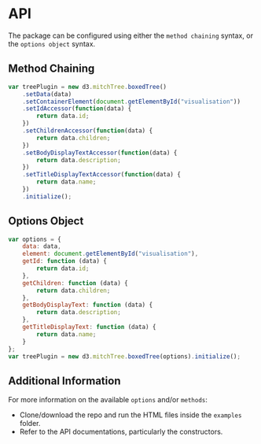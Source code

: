 # API

The package can be configured using either the `method chaining` syntax, or the `options object` syntax.

## Method Chaining

```javascript
var treePlugin = new d3.mitchTree.boxedTree()
    .setData(data)
    .setContainerElement(document.getElementById("visualisation"))
    .setIdAccessor(function(data) {
        return data.id;
    })
    .setChildrenAccessor(function(data) {
        return data.children;
    })
    .setBodyDisplayTextAccessor(function(data) {
        return data.description;
    })
    .setTitleDisplayTextAccessor(function(data) {
        return data.name;
    })
    .initialize();
```

## Options Object

```javascript
var options = {
    data: data,
    element: document.getElementById("visualisation"),
    getId: function (data) {
        return data.id;
    },
    getChildren: function (data) {
        return data.children;
    },
    getBodyDisplayText: function (data) {
        return data.description;
    },
    getTitleDisplayText: function (data) {
        return data.name;
    }
};
var treePlugin = new d3.mitchTree.boxedTree(options).initialize();
```

## Additional Information

For more information on the available `options` and/or `methods`:
* Clone/download the repo and run the HTML files inside the `examples` folder.
* Refer to the API documentations, particularly the constructors.